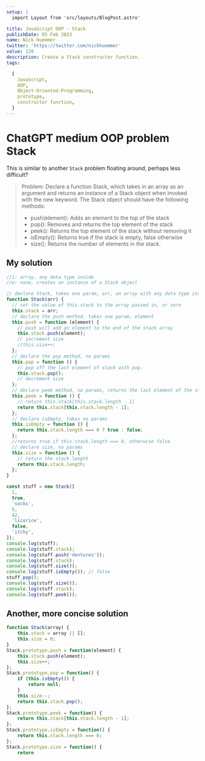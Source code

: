 ```yaml
---
setup: |
  import Layout from 'src/layouts/BlogPost.astro'

title: JavaScript OOP - Stack
publishDate: 05 Feb 2023
name: Nick Huemmer
twitter: 'https://twitter.com/nickhuemmer'
value: 128
description: Create a Stack constructor function.
tags:

  [
    JavaScript,
    OOP,
    Object-Oriented-Programming,
    prototype,
    constructor function,
  ]
---
```


# ChatGPT medium OOP problem Stack

This is similar to another `Stack` problem floating around, perhaps less difficult?

> Problem: Declare a function Stack, which takes in an array as an argument and returns an instance of a Stack object when invoked with the new keyword. The Stack object should have the following methods:
>
> - push(element): Adds an element to the top of the stack
> - pop(): Removes and returns the top element of the stack
> - peek(): Returns the top element of the stack without removing it
> - isEmpty(): Returns true if the stack is empty, false otherwise
> - size(): Returns the number of elements in the stack.

## My solution

```javascript
//i: array, any data type inside
//o: none, creates an instance of a Stack object

// declare Stack, takes one param, arr, an array with any data type inside
function Stack(arr) {
  // set the value of this.stack to the array passed in, or zero
  this.stack = arr;
  // declare the push method, takes one param, element
  this.push = function (element) {
    // push will add an element to the end of the stack array
    this.stack.push(element);
    // increment size
    //this.size++;
  };
  // declare the pop method, no params
  this.pop = function () {
    // pop off the last element of stack with pop.
    this.stack.pop();
    // decrement size
  };
  // declare peek method, no params, returns the last element of the stack array
  this.peek = function () {
    // return this.stack[this.stack.length - 1]
    return this.stack[this.stack.length - 1];
  };
  // declare isEmpty, takes no params
  this.isEmpty = function () {
    return this.stack.length === 0 ? true : false;
  };
  //returns true if this.stack.length === 0, otherwise false
  // declare size, no params
  this.size = function () {
    // return the stack.length
    return this.stack.length;
  };
}

const stuff = new Stack([
  1,
  true,
  'socks',
  5,
  42,
  'licorice',
  false,
  'itchy',
]);
console.log(stuff);
console.log(stuff.stack);
console.log(stuff.push('dentures'));
console.log(stuff.stack);
console.log(stuff.size());
console.log(stuff.isEmpty()); // false
stuff.pop();
console.log(stuff.size());
console.log(stuff.stack);
console.log(stuff.peek());
```

## Another, more concise solution

```javascript
function Stack(array) {
    this.stack = array || [];
    this.size = 0;
}
Stack.prototype.push = function(element) {
    this.stack.push(element);
    this.size++;
};
Stack.prototype.pop = function() {
    if (this.isEmpty()) {
        return null;
    }
    this.size--;
    return this.stack.pop();
};
Stack.prototype.peek = function() {
    return this.stack[this.stack.length - 1];
};
Stack.prototype.isEmpty = function() {
    return this.stack.length === 0;
};
Stack.prototype.size = function() {
    return

```
